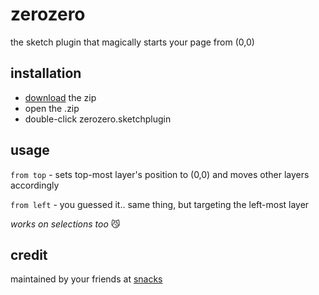 # zerozero

the sketch plugin that magically starts your page from (0,0)

## installation

- [download](https://cdn.jsdelivr.net/gh/flavormingo/zerozero@master/zerozero.sketchplugin.zip) the zip
- open the .zip
- double-click zerozero.sketchplugin

## usage

`from top` - sets top-most layer's position to (0,0) and moves other layers accordingly

`from left` - you guessed it.. same thing, but targeting the left-most layer

*works on selections too* 😼

## credit
maintained by your friends at [snacks](https://www.madebysnacks.com)
